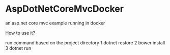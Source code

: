 # AspDotNetCoreMvcDocker
an asp.net core mvc example running in docker

How to use it?

run command based on the project directory
1 dotnet restore
2 bower install
3 dotnet run
